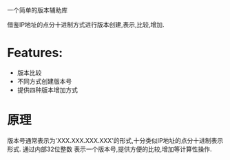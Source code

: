 一个简单的版本辅助库

借鉴IP地址的点分十进制方式进行版本创建,表示,比较,增加.

# Features:
- 版本比较
- 不同方式创建版本号
- 提供四种版本增加方式

# 原理
版本号通常表示为'XXX.XXX.XXX.XXX'的形式,十分类似IP地址的点分十进制表示形式. 通过内部32位整数
表示一个版本号,提供方便的比较,增加等计算性操作.
